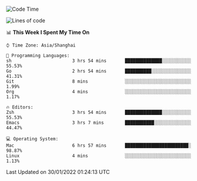 <!--START_SECTION:waka-->
![Code Time](http://img.shields.io/badge/Code%20Time-590%20hrs%2014%20mins-blue)

![Lines of code](https://img.shields.io/badge/From%20Hello%20World%20I%27ve%20Written-22%20Thousand%20lines%20of%20code-blue)

📊 **This Week I Spent My Time On** 

```text
⌚︎ Time Zone: Asia/Shanghai

💬 Programming Languages: 
sh                       3 hrs 54 mins       ██████████████░░░░░░░░░░░   55.53% 
Go                       2 hrs 54 mins       ██████████░░░░░░░░░░░░░░░   41.31% 
Git                      8 mins              ░░░░░░░░░░░░░░░░░░░░░░░░░   1.99% 
Org                      4 mins              ░░░░░░░░░░░░░░░░░░░░░░░░░   1.17%

🔥 Editors: 
Zsh                      3 hrs 54 mins       ██████████████░░░░░░░░░░░   55.53% 
Emacs                    3 hrs 7 mins        ███████████░░░░░░░░░░░░░░   44.47%

💻 Operating System: 
Mac                      6 hrs 57 mins       ████████████████████████░   98.87% 
Linux                    4 mins              ░░░░░░░░░░░░░░░░░░░░░░░░░   1.13%

```


 Last Updated on 30/01/2022 01:24:13 UTC
<!--END_SECTION:waka-->
